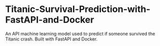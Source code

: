 # Titanic-Survival-Prediction-with-FastAPI-and-Docker
An API machine learning model used to predict if someone survived the Titanic crash. Built with FastAPI and Docker.
